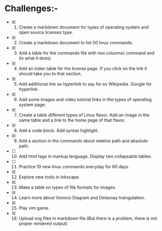 
# Challenges:-
- [x] 1) Create a markdown document for types of operating system and open source licenses type. 
- [x] 2) Create a markdown document to list 50 linux commands. 
- [x] 3) Add a table for the commands file with two columns( command and its what it does). 
- [x] 4) Add an index table for the license page. If you click on the link it should take you to that section.
- [x] 5) Add additional link as hyperlink to say for ex Wikipedia. Google for hyperlink.
- [x] 6) Add some images and video tutorial links in the types of operating system page.
- [x] 7) Create a table different types of Linux flavor. Add an image in the same table and a link to the home page of that flavor.
- [x] 8) Add a code block. Add syntax highlight.
- [x] 9) Add a section in the commands about relative path and absolute path.
- [ ] 10) Add html tags in markup language. Display two collapsable tables.
- [ ] 11) Practice 10 new linux commands everyday for 60 days.
- [x] 12) Explore new tools in Inkscape.
- [x] 13) Make a table on types of file formats for images.
- [x] 14) Learn more about Voronoi Diagram and Delaunay traingulation.
- [X] 15) Play vim game.
- [x] 16) Upload svg files in markdown file.(But there is a problem, there is not proper rendered output)
